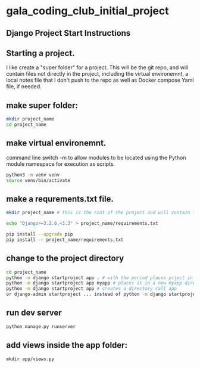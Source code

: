 # gala_coding_club_initial_project

## Django Project Start Instructions


## Starting a project. 

I like create a "super folder" for a project. This will be the 
git repo, and will contain files not directly in the project, 
including the virtual environemnt, a local notes file that 
I don't push to the repo as well as Docker compose Yaml file,
if needed.

## make super folder:
```bash
mkdir project_name
cd project_name
```
## make virtual environemnt. 

command line switch -m to allow modules to be located using the Python module namespace for execution as scripts.
```bash
python3 -m venv venv
source venv/bin/activate
```
## make a requrements.txt file. 

```bash
mkdir project_name # this is the root of the project and will contain the manage.py

echo "Django>=3.2.6,<3.3" > project_name/requirements.txt

pip install --upgrade pip
pip install -r project_name/requirements.txt
```
## change to the project directory
```bash
cd project_name
python -m django startproject app . # with the period places prject in current folder
python -m django startproject app myapp # places it in a new myapp directory
python -m django startproject app # creates a directory call app
or django-admin startproject ... instead of python -m django startproject
```
## run dev server
```bash
python manage.py runserver
```
## add views inside the app folder:
```
mkdir app/views.py
```